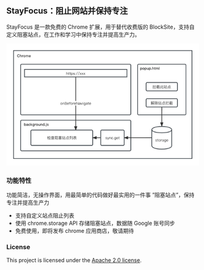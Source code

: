 ## StayFocus：阻止网站并保持专注

StayFocus 是一款免费的 Chrome 扩展，用于替代收费版的 BlockSite，支持自定义阻塞站点，在工作和学习中保持专注并提高生产力。

![架构设计](./docs/StayFocus.png)

### 功能特性

功能简洁，无操作界面，用最简单的代码做好最实用的一件事 ”阻塞站点”，保持专注并提高生产力

- 支持自定义站点阻止列表
- 使用 chrome.storage API 存储阻塞站点，数据随 Google 账号同步
- 免费使用，即将发布 chrome 应用商店，敬请期待

### License

This project is licensed under the [Apache 2.0 license](https://github.com/ZuoFuhong/StayFocus/blob/master/LICENSE).
